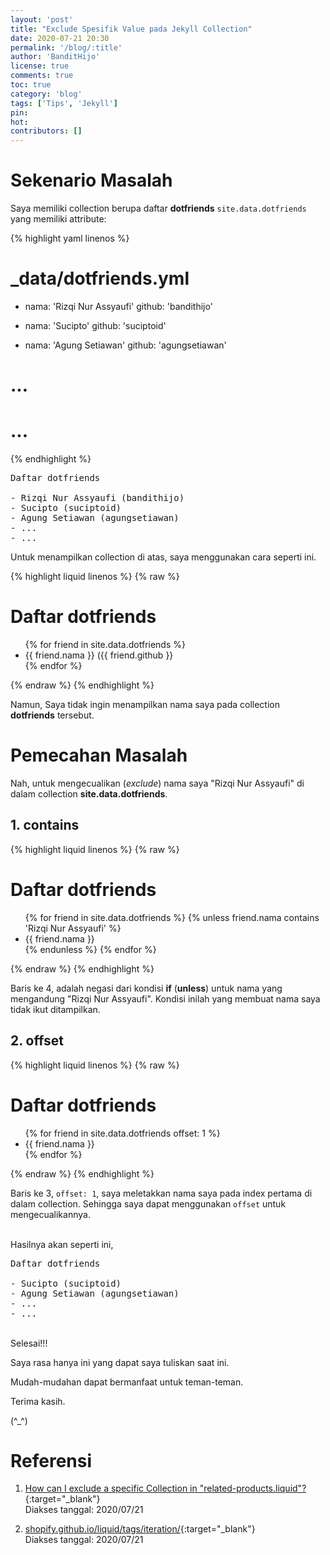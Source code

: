 ```yaml
---
layout: 'post'
title: "Exclude Spesifik Value pada Jekyll Collection"
date: 2020-07-21 20:30
permalink: '/blog/:title'
author: 'BanditHijo'
license: true
comments: true
toc: true
category: 'blog'
tags: ['Tips', 'Jekyll']
pin:
hot:
contributors: []
---
```


# Sekenario Masalah

Saya memiliki collection berupa daftar **dotfriends** `site.data.dotfriends` yang memiliki attribute:

{% highlight yaml linenos %}

# _data/dotfriends.yml

- nama: 'Rizqi Nur Assyaufi'
  github: 'bandithijo'

- nama: 'Sucipto'
  github: 'suciptoid'

- nama: 'Agung Setiawan'
  github: 'agungsetiawan'

# ...
# ...
{% endhighlight %}

<pre class="url">
Daftar dotfriends

- Rizqi Nur Assyaufi (bandithijo)
- Sucipto (suciptoid)
- Agung Setiawan (agungsetiawan)
- ...
- ...
</pre>

Untuk menampilkan collection di atas, saya menggunakan cara seperti ini.

{% highlight liquid linenos %}
{% raw %}
<h1>Daftar dotfriends</h1>
<ul>
{% for friend in site.data.dotfriends %}
  <li>{{ friend.nama }} ({{ friend.github }}</li>
{% endfor %}
</ul>
{% endraw %}
{% endhighlight %}

Namun, Saya tidak ingin menampilkan nama saya pada collection **dotfriends** tersebut.

# Pemecahan Masalah

Nah, untuk mengecualikan (*exclude*) nama saya "Rizqi Nur Assyaufi" di dalam collection **site.data.dotfriends**.

## 1. contains

{% highlight liquid linenos %}
{% raw %}
<h1>Daftar dotfriends</h1>
<ul>
{% for friend in site.data.dotfriends %}
  {% unless friend.nama contains 'Rizqi Nur Assyaufi' %}
    <li>{{ friend.nama }}</li>
  {% endunless %}
{% endfor %}
</ul>
{% endraw %}
{% endhighlight %}

Baris ke 4, adalah negasi dari kondisi **if** (**unless**) untuk nama yang mengandung "Rizqi Nur Assyaufi". Kondisi inilah yang membuat nama saya tidak ikut ditampilkan.

## 2. offset

{% highlight liquid linenos %}
{% raw %}
<h1>Daftar dotfriends</h1>
<ul>
{% for friend in site.data.dotfriends offset: 1 %}
  <li>{{ friend.nama }}</li>
{% endfor %}
</ul>
{% endraw %}
{% endhighlight %}

Baris ke 3, `offset: 1`, saya meletakkan nama saya pada index pertama di dalam collection. Sehingga saya dapat menggunakan `offset` untuk mengecualikannya.

<br>
Hasilnya akan seperti ini,

<pre class="url">
Daftar dotfriends

- Sucipto (suciptoid)
- Agung Setiawan (agungsetiawan)
- ...
- ...
</pre>





<br>
Selesai!!!

Saya rasa hanya ini yang dapat saya tuliskan saat ini.

Mudah-mudahan dapat bermanfaat untuk teman-teman.

Terima kasih.

(^_^)








# Referensi


1. [How can I exclude a specific Collection in "related-products.liquid"?](https://community.shopify.com/c/Shopify-Design/How-can-I-exclude-a-specific-Collection-in-quot-related-products/td-p/238708){:target="_blank"}
<br>Diakses tanggal: 2020/07/21

2. [shopify.github.io/liquid/tags/iteration/](https://shopify.github.io/liquid/tags/iteration/){:target="_blank"}
<br>Diakses tanggal: 2020/07/21
